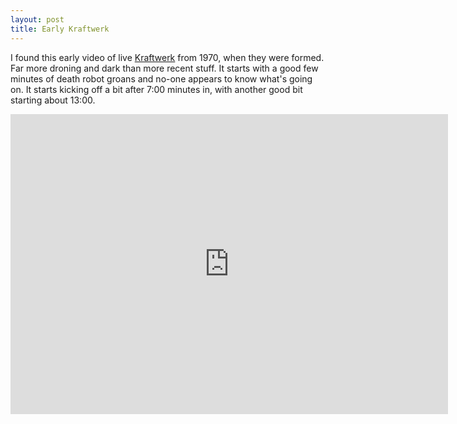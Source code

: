 ```yaml
---
layout: post
title: Early Kraftwerk
---
```


I found this early video of live [Kraftwerk](https://en.wikipedia.org/wiki/Kraftwerk "Kraftwerk on Wikipedia") from 1970, when they were formed. Far more droning and dark than more recent stuff. It starts with a good few minutes of death robot groans and no-one appears to know what's going on. It starts kicking off a bit after 7:00 minutes in, with another good bit starting about 13:00.

<div class="embed-container">
  <iframe
    src="https://www.youtube.com/embed/vNoFHdlMrtI"
    width="700"
    height="480"
    frameborder="0"
    allowfullscreen="">
  </iframe>
</div>
